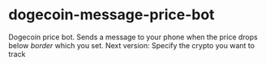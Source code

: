 # dogecoin-message-price-bot

Dogecoin price bot. Sends a message to your phone when the price drops below *border* which you set.
Next version: Specify the crypto you want to track
